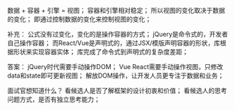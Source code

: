 数据 + 容器 + 引擎 = 视图；
容器和引擎相对稳定；
所以视图的变化取决于数据的变化；
即通过控制数据的变化来控制视图的变化；

补充：
    公式没有过变化，变化的是操作容器的方式；
    jQuery是命令式的，开发者自己操作容器；
    而React/Vue是声明式的，通过JSX/模版声明容器的形状，库根据形状来实现容器实体；
    库完成了命令式到声明式的复杂度差距；


答案：
    jQuery时代需要手动操作DOM；
    Vue React需要手动操作视图，只修改data和state即可更新视图；
    解放DOM操作，让开发人员更专注于数据和业务；

面试官想知道什么？
    看候选人是否了解框架的设计初衷和价值；
    看候选人的思考问题方式，是否有独立思考能力；